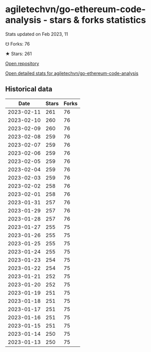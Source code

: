 # agiletechvn/go-ethereum-code-analysis - stars & forks statistics

Stats updated on Feb 2023, 11

☋ Forks: 76

★ Stars: 261

[Open repository](https://github.com/agiletechvn/go-ethereum-code-analysis)

[Open detailed stats for agiletechvn/go-ethereum-code-analysis](https://reviewgithub.com/rep/agiletechvn/go-ethereum-code-analysis)

## Historical data
| Date | Stars | Forks |
|------|-------|-------|
| 2023-02-11 | 261 | 76 | 
| 2023-02-10 | 260 | 76 | 
| 2023-02-09 | 260 | 76 | 
| 2023-02-08 | 259 | 76 | 
| 2023-02-07 | 259 | 76 | 
| 2023-02-06 | 259 | 76 | 
| 2023-02-05 | 259 | 76 | 
| 2023-02-04 | 259 | 76 | 
| 2023-02-03 | 259 | 76 | 
| 2023-02-02 | 258 | 76 | 
| 2023-02-01 | 258 | 76 | 
| 2023-01-31 | 257 | 76 | 
| 2023-01-29 | 257 | 76 | 
| 2023-01-28 | 257 | 76 | 
| 2023-01-27 | 255 | 75 | 
| 2023-01-26 | 255 | 75 | 
| 2023-01-25 | 255 | 75 | 
| 2023-01-24 | 255 | 75 | 
| 2023-01-23 | 254 | 75 | 
| 2023-01-22 | 254 | 75 | 
| 2023-01-21 | 252 | 75 | 
| 2023-01-20 | 252 | 75 | 
| 2023-01-19 | 251 | 75 | 
| 2023-01-18 | 251 | 75 | 
| 2023-01-17 | 251 | 75 | 
| 2023-01-16 | 251 | 75 | 
| 2023-01-15 | 251 | 75 | 
| 2023-01-14 | 250 | 75 | 
| 2023-01-13 | 250 | 75 | 

